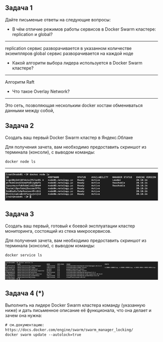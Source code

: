 ## Задача 1

Дайте письменые ответы на следующие вопросы:

- В чём отличие режимов работы сервисов в Docker Swarm кластере: replication и global?

***

replication сервис разворачивается в указанном количестве экземпляров
global сервис разворачивается на каждой ноде

- Какой алгоритм выбора лидера используется в Docker Swarm кластере?

***

Алгоритм Raft

- Что такое Overlay Network?

***

Это сеть, позволяющая нескольким docker хостам обмениваться данными между собой,

## Задача 2

Создать ваш первый Docker Swarm кластер в Яндекс.Облаке

Для получения зачета, вам необходимо предоставить скриншот из терминала (консоли), с выводом команды:
```
docker node ls
```

***

![os-image-with-packer](5-virt-05-docker-swarm/node_ls.png)
## Задача 3

Создать ваш первый, готовый к боевой эксплуатации кластер мониторинга, состоящий из стека микросервисов.

Для получения зачета, вам необходимо предоставить скриншот из терминала (консоли), с выводом команды:
```
docker service ls
```

![os-image-with-packer](5-virt-05-docker-swarm/service_ls.png)

## Задача 4 (*)

Выполнить на лидере Docker Swarm кластера команду (указанную ниже) и дать письменное описание её функционала, что она делает и зачем она нужна:
```
# см.документацию: https://docs.docker.com/engine/swarm/swarm_manager_locking/
docker swarm update --autolock=true